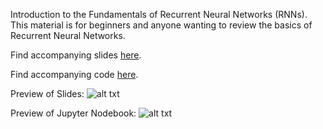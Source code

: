 Introduction to the Fundamentals of Recurrent Neural Networks (RNNs). This material is for beginners and anyone wanting to review the basics of Recurrent Neural Networks.

Find accompanying slides [here](https://github.com/omarsar/rnn_introduction_fundamentals/blob/master/Introduction%20to%20fundamentals%20of%20RNNs.pdf).

Find accompanying code [here](https://github.com/omarsar/rnn_introduction_fundamentals/blob/master/RNN.ipynb).

Preview of Slides:
![alt txt](https://github.com/omarsar/rnn_introduction_fundamentals/blob/master/RNN.ipynb)

Preview of Jupyter Nodebook:
![alt txt](https://docs.google.com/drawings/d/e/2PACX-1vQnt9a6MbGUKyCh2GFxmHAguhaEctzCX25NEgjLa2l6Mqg-0-3eWe1tqk4Lq2XU9BGnAYCox604aZ-B/pub?w=930&h=575)
